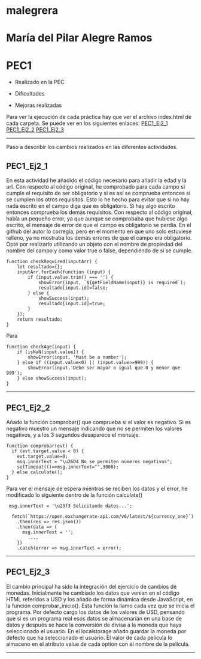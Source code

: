 # malegrera
# María del Pilar Alegre Ramos
# PEC1
* Realizado en la PEC
  
* Dificultades
  

* Mejoras realizadas
  
  
Para ver la ejecución de cada práctica hay que ver el archivo index.html de cada carpeta. Se puede ver en los siguientes enlaces:
[PEC1_Ej2_1](https://malegrera.github.io/PEC1/PEC1_Ej2_1/)
[PEC1_Ej2_2](https://malegrera.github.io/PEC1/PEC1_Ej2_2/)
[PEC1_Ej2_3](https://malegrera.github.io/PEC1/PEC1_Ej2_3/)

  
***
Paso a describir los cambios realizados en las diferentes actividades.

## PEC1_Ej2_1
En esta actividad he añadido el código necesario para añadir la edad y la url.
Con respecto al código original, he comprobado para cada campo si cumple el requisito de ser obligatorio y si es así se comprueba entonces si se cumplen los otros requisitos. Esto lo he hecho para evitar que si no hay nada escrito en el campo diga que es obligatorio. Si hay algo escrito entonces comprueba los demás requisitos.
Con respecto al código original, había un pequeño error, ya que aunque se comprobaba que hubiese algo escrito, el mensaje de error de que el campo es obligatorio se perdía.
En el github del autor lo corregía, pero en el momento en que uno solo estuviese relleno, ya no mostraba los demás errores de que el campo era obligatorio.
Opté por realizarlo utilizando un objeto con el nombre de propiedad del nombre del campo y como valor true o false, dependiendo de si se cumple.
```
function checkRequired(inputArr) {
    let resultado={};
    inputArr.forEach(function (input) {
        if (input.value.trim() === '') {
            showError(input, `${getFieldName(input)} is required`);
            resultado[input.id]=false;
        } else {
            showSuccess(input);
            resultado[input.id]=true;
        }
    });
    return resultado;
}
```
Para 
```
function checkAge(input) {
    if (isNaN(input.value)) {
        showError(input, 'Must be a number');
    } else if ((input.value<0) || (input.value>=999)) {
        showError(input,'Debe ser mayor o igual que 0 y menor que 999');
    } else showSuccess(input);
}
```
***
## PEC1_Ej2_2
Añado la función comprobar() que comprueba si el valor es negativo. Si es negativo muestro un mensaje indicando que no se permiten los valores negativos, y a los 3 segundos desaparece el mensaje.
```
function comprobar(evt) {
  if (evt.target.value < 0) {
    evt.target.value=0;
    msg.innerText = "\u26D4 No se permiten números negativos";
    setTimeout(()=>msg.innerText="",3000);
  } else calculate();
}
```
Para ver el mensaje de espera mientras se reciben los datos y el error, he modificado lo siguiente dentro de la función calculate()
```
 msg.innerText = '\u23f3 Solicitando datos...';
  
  fetch(`https://open.exchangerate-api.com/v6/latest/${currency_one}`)
    .then(res => res.json())
    .then(data => {
      msg.innerText = '';
        ....
    })
    .catch(error => msg.innerText = error);
```
***
## PEC1_Ej2_3
El cambio principal ha sido la integración del ejercicio de cambios de monedas.
Inicialmente he cambiado los datos que venían en el código HTML referidos a USD y los añado de forma dinámica desde JavaScript, en la función comprobar_inicio(). Esta función la llamo cada vez que se inicia el programa. Por defecto cargo los datos de los valores de USD, pensando que si es un programa real esos datos se almacenarían en una base de datos y después se hace la conversión de divisa a la moneda que haya seleccionado el usuario.
En el localstorage añado guardar la moneda por defecto que ha seleccionado el usuario. El valor de cada película lo almaceno en el atributo value de cada option con el nombre de la película.



***